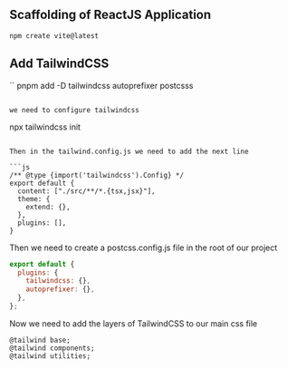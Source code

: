 ## Scaffolding of ReactJS Application

```
npm create vite@latest
```

## Add TailwindCSS

``
pnpm add -D tailwindcss autoprefixer postcsss

```

we need to configure tailwindcss

```

npx tailwindcss init

````

Then in the tailwind.config.js we need to add the next line

```js
/** @type {import('tailwindcss').Config} */
export default {
  content: ["./src/**/*.{tsx,jsx}"],
  theme: {
    extend: {},
  },
  plugins: [],
}
````

Then we need to create a postcss.config.js file in the root of our project

```js
export default {
  plugins: {
    tailwindcss: {},
    autoprefixer: {},
  },
};
```

Now we need to add the layers of TailwindCSS to our main css file

```
@tailwind base;
@tailwind components;
@tailwind utilities;
```
